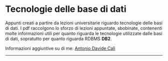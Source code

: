 # Tecnologie delle base di dati
Appunti creati a partire da lezioni universitarie riguardo tecnologie delle basi di dati.
I pdf raccolgono lo sforzo di lezioni appuntate, sbobinate, contenenti molte informazioni utili per quanto riguarda le tecnologie utilizzate dalle basi di dati, sopratutto per quanto riguarda RDBMS **DB2**.

Informazioni aggiuntive su di me: [Antonio Davide Calì]

----

[//]: #
[Antonio Davide Calì]: <http://www.antoniocali.com>
    
    